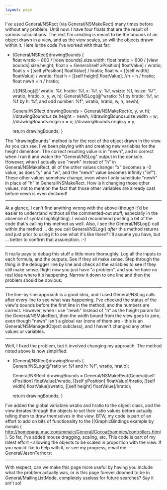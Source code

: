 ```yaml
---
layout: page
---
```




I've used General/NSRect (via General/NSMakeRect) many times before without any problem. Until now. I have four floats that are the result of various calculations. The rect I'm creating is meant to be the bounds of an object drawn in a view, and as the view scales, so will the objects drawn within it. Here is the code I've worked with thus far:

    

- (General/NSRect)drawingBounds
{   
	float wratio = 800 / [view bounds].size.width;
	float hratio = 600 / [view bounds].size.height;
	float x = General/self xPosition] floatValue] / wratio;
	float y = [[self yPosition] floatValue] / hratio;
	float w = [[self width] floatValue] / wratio;
	float h = [[self height] floatValue];
	//h = h / hratio;
	float newh = h / hratio;
	
	//[[NSLog(@"wratio: %f, hratio: %f, x: %f, y: %f, wsize: %f, hsize: %f", wratio, hratio, x, y, w, h);
	General/NSLog(@"wratio: %f by hratio: %f, w: %f by h: %f, and odd number: %f", wratio, hratio, w, h, newh);
	
    General/NSRect drawingBounds = General/NSMakeRect(x, y, w, h);
	//drawingBounds.size.height = newh;
	//drawingBounds.size.width = w;
	//drawingBounds.origin.x = x;
	//drawingBounds.origin.y = y;
	
    return drawingBounds;
}



The "drawingBounds" method is for the rect of the object drawn in the view.
As you can see, I've been playing with and creating new variables for the height dimention. The correct resulting value is in "newh", and is correct when I run it and watch the "General/NSLog" output in the console. However, when I actually use "newh" instead of "h" in General/NSMakeRect, all of the other values change! "x" becomes a -0 value, as does "y" and "w", and the "newh" value becomes infinity ("inf"). These other values somehow change, even when I only substitute "newh" in place of "h" in General/NSMakeRect. How is it changing those other values, not to mention the fact that those other variables are already cast before newh is even declared!

----

At a glance, I can't find anything wrong with the above (though it'd be easier to understand without all the commented-out stuff, especially in the absence of syntax highlighting). I would recommend posting a bit of the code that's calling this method as well. Also, I see the     General/NSLog() call within the method ... do you call     General/NSLog() *after* this method returns and just prior to using it to see what it's like there? I'll assume you have, but ... better to confirm that assumption. :-)

----
It really pays to debug this stuff a little more thoroughly. Log all the inputs to each formula, and the outputs. See if they all make sense. Step through the thing in the debugger line by line and check all the variables to see if they still make sense. Right now you just have "a problem", and you've have no real idea where it's happening. Narrow it down to one line and then the problem should be obvious.

----
The line-by-line approach is a good idea, and I used General/NSLog calls after every line to see what was happening. I've checked the status of the view's bounds before the first line in the method, and the numbers are correct. However, when I use "newh" instead of "h" as the height param for the General/NSMakeRect, then the width bound from the view goes to zero, even though "newh" isn't a global var (none of them are - this is an General/NSManagedObject subclass), and I haven't changed any other values or variables.

----
Well, I fixed the problem, but it involved changing my approach. The method noted above is now simplified:

    
- (General/NSRect)drawingBounds
{   
	General/NSLog(@"ratio w: %f and h: %f", wratio, hratio);
	
	General/NSRect drawingBounds = General/NSMakeRect(General/self xPosition] floatValue]/wratio, [[self yPosition] floatValue]/hratio, [[self width] floatValue]/wratio, [[self height] floatValue]/hratio);
	
    return drawingBounds;
}


I've added the global variables wratio and hratio to the object class, and the view iterates through the objects to set their ratio values before actually telling them to draw themselves in the view. BTW, my code is part of an effort to add on bits of functionality to the [[GraphicBindings example by mmalc ( http://homepage.mac.com/mmalc/General/CocoaExamples/controllers.html ). So far, I've added mouse dragging, scaling, etc. This code is part of my latest effort - allowing the objects to be scaled in proportion with the view. If you would like to help with it, or see my progress, email me. -- General/JasonTerhorst

----

With respect, can we make this page more useful by having you include what the problem actually was, or is this page forever doomed to be in General/MailingListMode, completely useless for future searches? Say it ain't so!